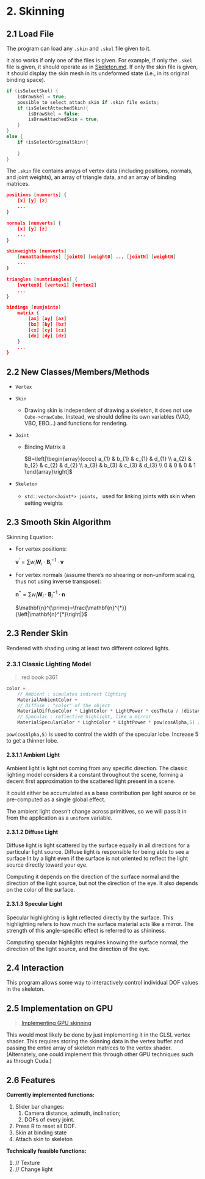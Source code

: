 # 2. Skinning

## 2.1 Load File

The program can load any `.skin` and `.skel` file given to it.

It also works if only one of the files is given. For example, if only the `.skel` file is given, it should operate as in [Skeleton.md](./Skeleton.md). If only the skin file is given, it should display the skin mesh in its undeformed state (i.e., in its original binding space).

```c++
if (isSelectSkel) {
    isDrawSkel = true;
    possible to select attach skin if .skin file exists;
    if (isSelectAttachedSkin){
        isDrawSkel = false;
        isDrawAttachedSkin = true;
    }
}
else {
    if (isSelectOriginalSkin){
        
    }
}
```



The `.skin` file contains arrays of vertex data (including positions, normals, and joint weights), an array of triangle data, and an array of binding matrices.

```json
positions [numverts] {
    [x] [y] [z]
    ...
}

normals [numverts] {
    [x] [y] [z]
    ...
}

skinweights [numverts]
    [numattachments] [joint0] [weight0] ... [jointN] [weightN]
    ...
}

triangles [numtriangles] {
    [vertex0] [vertex1] [vertex2]
    ...
}

bindings [numjoints]
    matrix {
        [ax] [ay] [az]
        [bx] [by] [bz]
        [cx] [cy] [cz]
        [dx] [dy] [dz]
    }
    ...
}
```

## 2.2 New Classes/Members/Methods

- `Vertex`

- `Skin`

  - Drawing skin is independent of drawing a skeleton, it does not use `Cube->drawCube`. Instead, we should define its own variables (VAO, VBO, EBO…) and functions for rendering.

- `Joint`

  - Binding Matrix `B`

    $B=\left[\begin{array}{cccc}
    a_{1} & b_{1} & c_{1} & d_{1} \\
    a_{2} & b_{2} & c_{2} & d_{2} \\
    a_{3} & b_{3} & c_{3} & d_{3} \\
    0 & 0 & 0 & 1
    \end{array}\right]$

- `Skeleton`

  - `std::vector<Joint*> joints`， used for linking joints with skin when setting weights

## 2.3 Smooth Skin Algorithm

Skinning Equation:

- For vertex positions:

  $\mathbf{v}^{\prime}=\sum w_{i} \mathbf{W}_{i} \cdot \mathbf{B}_{i}^{-1} \cdot \mathbf{v}$

- For vertex normals (assume there’s no shearing or non-uniform scaling, thus not using inverse transpose):

  $\mathbf{n}^{*}=\sum w_{i} \mathbf{W}_{i} \cdot \mathbf{B}_{i}^{-1} \cdot \mathbf{n}$

  $\mathbf{n}^{\prime}=\frac{\mathbf{n}^{*}}{\left|\mathbf{n}^{*}\right|}$

## 2.3 Render Skin

Rendered with shading using at least two different colored lights.

### 2.3.1 Classic Lighting Model

> red book p361

```c++
color =
    // Ambient : simulates indirect lighting
    MaterialAmbientColor +
    // Diffuse : "color" of the object
    MaterialDiffuseColor * LightColor * LightPower * cosTheta / (distance*distance) ;
    // Specular : reflective highlight, like a mirror
    MaterialSpecularColor * LightColor * LightPower * pow(cosAlpha,5) / (distance*distance);
```

`pow(cosAlpha,5)` is used to control the width of the specular lobe. Increase 5 to get a thinner lobe.

#### 2.3.1.1 Ambient Light

Ambient light is light not coming from any specific direction. The classic lighting model considers it a constant throughout the scene, forming a decent first approximation to the scattered light present in a scene.

It could either be accumulated as a base contribution per light source or be pre-computed as a single global effect.

The ambient light doesn’t change across primitives, so we will pass it in from the application as a `uniform` variable.

#### 2.3.1.2 Diffuse Light

Diffuse light is light scattered by the surface equally in all directions for a particular light source. Diffuse light is responsible for being able to see a surface lit by a light even if the surface is not oriented to reflect the light source directly toward your eye.

Computing it depends on the direction of the surface normal and the direction of the light source, but not the direction of the eye. It also depends on the color of the surface.

#### 2.3.1.3 Specular Light

Specular highlighting is light reflected directly by the surface. This highlighting refers to how much the surface material acts like a mirror. The strength of this angle-specific effect is referred to as shininess.

Computing specular highlights requires knowing the surface normal, the direction of the light source, and the direction of the eye.

## 2.4 Interaction

This program allows some way to interactively control individual DOF values in the skeleton.

## 2.5 Implementation on GPU

> [Implementing GPU skinning](https://subscription.packtpub.com/book/programming/9781800208087/10/ch10lvl1sec92/implementing-gpu-skinning)

This would most likely be done by just implementing it in the GLSL vertex shader. This requires storing the skinning data in the vertex buffer and passing the entire array of skeleton matrices to the vertex shader. (Alternately, one could implement this through other GPU techniques such as through Cuda.)

## 2.6 Features

**Currently implemented functions:**

1. Slider bar changes:
   1. Camera distance, azimuth, inclination;
   2. DOFs of every joint.
2. Press R to reset all DOF.
3. Skin at binding state
4. Attach skin to skeleton

**Technically feasible functions:**

1. // Texture 
2. // Change light